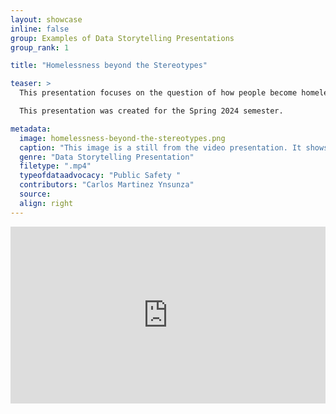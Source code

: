 ```yaml
---
layout: showcase
inline: false
group: Examples of Data Storytelling Presentations
group_rank: 1

title: "Homelessness beyond the Stereotypes"

teaser: >
  This presentation focuses on the question of how people become homelessness and draws on several data visualizations to explain how a variety of factors, causes, or life crises are often at play, most of which have nothing to do with the stereotype of drug addiction. From this empathetic vantage point, the presentation then explores possible solutions and best practices, both for individual citizens and local governments.

  This presentation was created for the Spring 2024 semester.

metadata:
  image: homelessness-beyond-the-stereotypes.png
  caption: "This image is a still from the video presentation. It shows the student, Carlos, a masculine individual wearing a black hoodie, speaking to the camera."
  genre: "Data Storytelling Presentation"
  filetype: ".mp4"
  typeofdataadvocacy: "Public Safety "
  contributors: "Carlos Martinez Ynsunza"
  source: 
  align: right
---
```


<div style="max-width: 1280px"><div style="position: relative; padding-bottom: 56.25%; height: 0; overflow: hidden;"><iframe src="https://www.youtube.com/embed/S8Ax4S26UbM?si=rhPE1yXL6IjiQKT2" width="1280" height="720" frameborder="0" scrolling="no" allowfullscreen allow="autoplay" title="Rehabilitation vs. Punishment" style="border:none; position: absolute; top: 0; left: 0; right: 0; bottom: 0; height: 100%; max-width: 100%;"></iframe></div></div>
<br>


